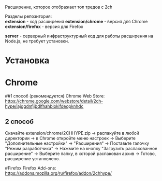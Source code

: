 Расширение, которое отображает топ тредов с 2ch

Разделы репозитория:                                              
__extension__ - код расширения 
__extension/chrome__ - версия для Chrome            
__extension/firefox__ - версия для Firefox

__server__ - серверный инфраструктурный код для работы расширения на Node.js, не требует установки.

# Установка

# Chrome
##1 способ (рекомендуется)
Chrome Web Store: https://chrome.google.com/webstore/detail/2ch-hype/jajggdnfjjbdlfhahblokifdeopknhdc

## 2 способ
Скачайте extension/chrome/2CHHYPE.zip -> распакуйте в любой директории -> в Chrome откройте меню настроек -> Выберите "Дополнительные настройки" -> "Расширения" -> Поставьте галочку "Режим разработчика" -> Нажмите на кнопку "Загрузить распакованное расширение" -> Выберите папку, в которой распакован архив -> Готово, расширение установлено.

#Firefox
Firefox Add-ons: https://addons.mozilla.org/ru/firefox/addon/2chhype/